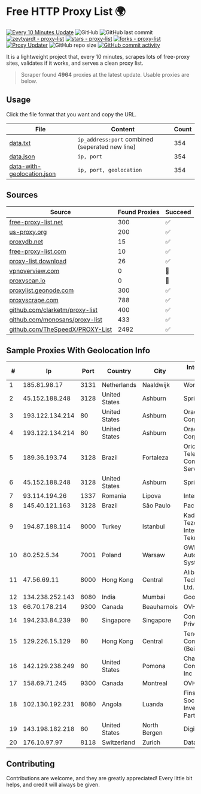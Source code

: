 
# Free HTTP Proxy List 🌍

[![Every 10 Minutes Update](https://github.com/mertguvencli/http-proxy-list/actions/workflows/main.yml/badge.svg?branch=main)](https://github.com/mertguvencli/http-proxy-list/actions/workflows/main.yml)
![GitHub](https://img.shields.io/github/license/mertguvencli/http-proxy-list)
![GitHub last commit](https://img.shields.io/github/last-commit/mertguvencli/http-proxy-list)
[![zevtyardt - proxy-list](https://img.shields.io/static/v1?label=zevtyardt&message=proxy-list&color=blue&logo=github)](https://github.com/zevtyardt/proxy-list "Go to GitHub repo")
[![stars - proxy-list](https://img.shields.io/github/stars/zevtyardt/proxy-list?style=social)](https://github.com/zevtyardt/proxy-list)
[![forks - proxy-list](https://img.shields.io/github/forks/zevtyardt/proxy-list?style=social)](https://github.com/zevtyardt/proxy-list)
[![Proxy Updater](https://github.com/zevtyardt/proxy-list/workflows/Proxy%20Updater/badge.svg)](https://github.com/zevtyardt/proxy-list/actions?query=workflow:"Proxy+Updater")
![GitHub repo size](https://img.shields.io/github/repo-size/zevtyardt/proxy-list)
[![GitHub commit activity](https://img.shields.io/github/commit-activity/m/zevtyardt/proxy-list?logo=commits)](https://github.com/zevtyardt/proxy-list/commits/main)

It is a lightweight project that, every 10 minutes, scrapes lots of free-proxy sites, validates if it works, and serves a clean proxy list.

> Scraper found **4964** proxies at the latest update. Usable proxies are below.

## Usage

Click the file format that you want and copy the URL.

|File|Content|Count|
|----|-------|-----|
|[data.txt](https://raw.githubusercontent.com/mertguvencli/http-proxy-list/main/proxy-list/data.txt)|`ip_address:port` combined (seperated new line)|354|
|[data.json](https://raw.githubusercontent.com/mertguvencli/http-proxy-list/main/proxy-list/data.json)|`ip, port`|354|
|[data-with-geolocation.json](https://raw.githubusercontent.com/mertguvencli/http-proxy-list/main/proxy-list/data-with-geolocation.json)|`ip, port, geolocation`|354|

## Sources

|Source|Found Proxies|Succeed|
|------|-------------|-------|
|[free-proxy-list.net](https://free-proxy-list.net)|300|✅|
|[us-proxy.org](https://www.us-proxy.org)|200|✅|
|[proxydb.net](http://proxydb.net)|15|✅|
|[free-proxy-list.com](https://free-proxy-list.com/?page=&port=&type%5B%5D=http&type%5B%5D=https&up_time=0&search=Search)|10|✅|
|[proxy-list.download](https://www.proxy-list.download/HTTP)|26|✅|
|[vpnoverview.com](https://vpnoverview.com/privacy/anonymous-browsing/free-proxy-servers)|0|🚫|
|[proxyscan.io](https://www.proxyscan.io)|0|🚫|
|[proxylist.geonode.com](https://proxylist.geonode.com/api/proxy-list?limit=300&page=1&sort_by=lastChecked&sort_type=desc&protocols=http,https)|300|✅|
|[proxyscrape.com](https://api.proxyscrape.com/v2/?request=displayproxies&protocol=http&timeout=10000&country=all&ssl=all&anonymity=all)|788|✅|
|[github.com/clarketm/proxy-list](https://raw.githubusercontent.com/clarketm/proxy-list/master/proxy-list-raw.txt)|400|✅|
|[github.com/monosans/proxy-list](https://raw.githubusercontent.com/monosans/proxy-list/main/proxies/http.txt)|433|✅|
|[github.com/TheSpeedX/PROXY-List](https://raw.githubusercontent.com/TheSpeedX/PROXY-List/master/http.txt)|2492|✅|


## Sample Proxies With Geolocation Info

|#|Ip|Port|Country|City|Internet Service Provider|
|-|--|----|-------|----|-------------------------|
|1|185.81.98.17|3131|Netherlands|Naaldwijk|WorldStream B.V.|
|2|45.152.188.248|3128|United States|Ashburn|Sprint|
|3|193.122.134.214|80|United States|Ashburn|Oracle Corporation|
|4|193.122.134.214|80|United States|Ashburn|Oracle Corporation|
|5|189.36.193.74|3128|Brazil|Fortaleza|Orion Telecomunicações Comercio e Serviços LTDA|
|6|45.152.188.248|3128|United States|Ashburn|Sprint|
|7|93.114.194.26|1337|Romania|Lipova|Interkvm Host SRL|
|8|145.40.121.163|3128|Brazil|São Paulo|Packet Host, Inc.|
|9|194.87.188.114|8000|Turkey|Istanbul|Kadir Huseyin Tezcan Nosspeed Internet Teknolojileri|
|10|80.252.5.34|7001|Poland|Warsaw|GWNET Autonomus System|
|11|47.56.69.11|8000|Hong Kong|Central|Alibaba (US) Technology Co., Ltd.|
|12|134.238.252.143|8080|India|Mumbai|Google LLC|
|13|66.70.178.214|9300|Canada|Beauharnois|OVH SAS|
|14|194.233.84.239|80|Singapore|Singapore|Contabo Asia Private Limited|
|15|129.226.15.129|80|Hong Kong|Central|Tencent Cloud Computing (Beijing) Co|
|16|142.129.238.249|80|United States|Pomona|Charter Communications Inc|
|17|158.69.71.245|9300|Canada|Montreal|OVH SAS|
|18|102.130.192.231|8080|Angola|Luanda|Finstar - Sociedade de Investimento e Participacoes S.A|
|19|143.198.182.218|80|United States|North Bergen|DigitalOcean, LLC|
|20|176.10.97.97|8118|Switzerland|Zurich|Datasource AG|



## Contributing

Contributions are welcome, and they are greatly appreciated! Every
little bit helps, and credit will always be given.

